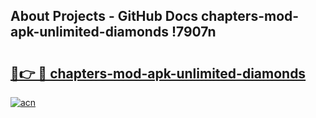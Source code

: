 ## About Projects - GitHub Docs chapters-mod-apk-unlimited-diamonds !7907n

# <h2><a href="https://andorid.site?title=chapters-mod-apk-unlimited-diamonds&ref=14PRO">🔗👉 🔴 chapters-mod-apk-unlimited-diamonds</a></h2>

[![acn](https://github.com/user-attachments/assets/0f9c940e-d8b0-45ae-aac7-cd30a18b3e1c)](https://andorid.site?title=chapters-mod-apk-unlimited-diamonds&ref=14PRO)

